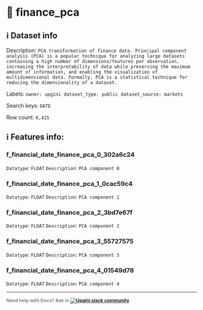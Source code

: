 # 📖 finance_pca 
## ℹ️ Dataset info 
Description: `PCA transformation of finance data. Principal component analysis (PCA) is a popular technique for analyzing large datasets containing a high number of dimensions/features per observation, increasing the interpretability of data while preserving the maximum amount of information, and enabling the visualization of multidimensional data. Formally, PCA is a statistical technique for reducing the dimensionality of a dataset.` 

Labels: ` owner: upgini ` &nbsp;` dataset_type: public ` &nbsp;` dataset_source: markets ` &nbsp;

Search keys: 
` DATE ` &nbsp;

Row count: `6,415` 

## ℹ️ Features info:

### f_financial_date_finance_pca_0_302a6c24
`Datatype`: `FLOAT`
`Description`: `PCA component 0`

### f_financial_date_finance_pca_1_0cac59c4
`Datatype`: `FLOAT`
`Description`: `PCA component 1`

### f_financial_date_finance_pca_2_3bd7e67f
`Datatype`: `FLOAT`
`Description`: `PCA component 2`

### f_financial_date_finance_pca_3_55727575
`Datatype`: `FLOAT`
`Description`: `PCA component 3`

### f_financial_date_finance_pca_4_01549d78
`Datatype`: `FLOAT`
`Description`: `PCA component 4`



---

<span style="color:grey;font-weight:700;font-size:12px">
    Need help with Docs? Ask in
    <a href="https://4mlg.short.gy/join-upgini-community">
        <img alt="Upgini slack community" src="https://img.shields.io/badge/slack-@upgini-orange.svg?logo=slack">
    </a>
</span>